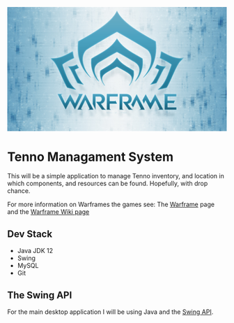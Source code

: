 <!-- Title -->
![Logo](/Resources/warframe.jpg)

# Tenno Managament System

This will be a simple application to manage Tenno inventory,
and location in which components, and resources can be found.
Hopefully, with drop chance.

For more information on Warframes the games see: 
The [Warframe](https://www.warframe.com/) page and
the [Warframe Wiki page](https://en.wikipedia.org/wiki/Warframe)

## Dev Stack

* Java JDK 12
* Swing
* MySQL
* Git 

## The Swing API
For the main desktop application I will be using Java and 
the [Swing API](https://en.wikipedia.org/wiki/Swing_(Java)).